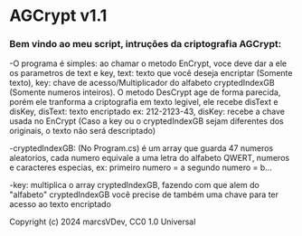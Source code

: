 # AGCrypt v1.1

### Bem vindo ao meu script, intruções da criptografia AGCrypt:

-O programa é simples: ao chamar o metodo EnCrypt, voce deve dar a ele os parametros de text e key, text: texto que você deseja encriptar (Somente texto), key: chave de 
acesso/Multiplicador do alfabeto cryptedIndexGB (Somente numeros inteiros). O metodo DesCrypt age de forma parecida, porém ele tranforma a criptografia em texto legivel, ele recebe disText e disKey, disText: 
texto encriptado ex: 212-2123-43, disKey: recebe a chave usada no EnCrypt (Caso a key ou o cryptedIndexGB sejam diferentes dos originais, o texto não será descriptado)

-cryptedIndexGB: (No Program.cs) é um array que guarda 47 numeros aleatorios, cada numero equivale a uma letra do alfabeto 
QWERT, numeros e caracteres especias, ex: primeiro numero = a segundo numero = b...

-key: multiplica o array cryptedIndexGB, fazendo com que alem do "alfabeto" cryptedIndexGB você precise de também uma chave para ter acesso ao texto encriptado

Copyright (c) 2024 marcsVDev, CC0 1.0 Universal
